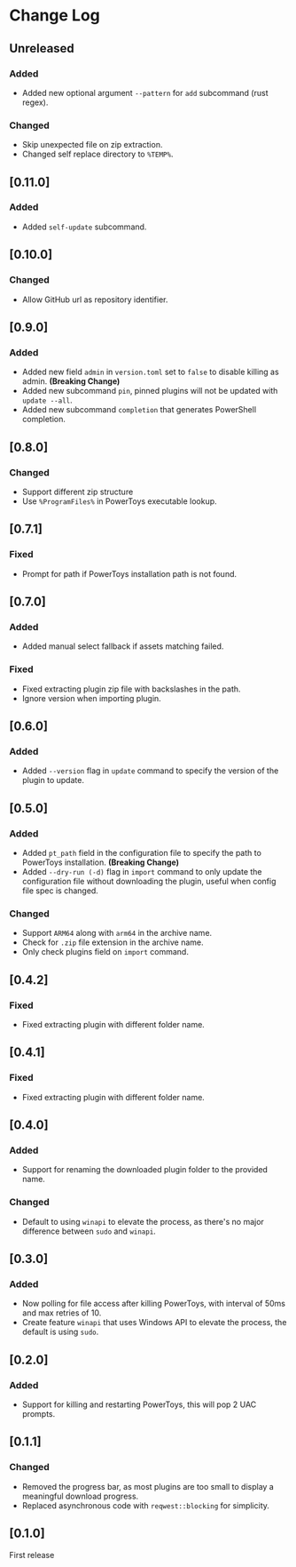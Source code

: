# Change Log

## Unreleased

### Added

- Added new optional argument `--pattern` for `add` subcommand (rust regex).

### Changed

- Skip unexpected file on zip extraction.
- Changed self replace directory to `%TEMP%`.

## [0.11.0]

### Added

- Added `self-update` subcommand.

## [0.10.0]

### Changed

- Allow GitHub url as repository identifier.

## [0.9.0]

### Added

- Added new field `admin` in `version.toml` set to `false` to disable killing as admin. **(Breaking Change)**
- Added new subcommand `pin`, pinned plugins will not be updated with `update --all`.
- Added new subcommand `completion` that generates PowerShell completion.

## [0.8.0]

### Changed

- Support different zip structure
- Use `%ProgramFiles%` in PowerToys executable lookup.

## [0.7.1]

### Fixed

- Prompt for path if PowerToys installation path is not found.

## [0.7.0]

### Added

- Added manual select fallback if assets matching failed.

### Fixed

- Fixed extracting plugin zip file with backslashes in the path.
- Ignore version when importing plugin.

## [0.6.0]

### Added

- Added `--version` flag in `update` command to specify the version of the plugin to update.

## [0.5.0]

### Added

- Added `pt_path` field in the configuration file to specify the path to PowerToys installation. **(Breaking Change)**
- Added `--dry-run (-d)` flag in `import` command to only update the configuration file without downloading the plugin, useful when config file spec is changed.

### Changed

- Support `ARM64` along with `arm64` in the archive name.
- Check for `.zip` file extension in the archive name.
- Only check plugins field on `import` command.

## [0.4.2]

### Fixed

- Fixed extracting plugin with different folder name.

## [0.4.1]

### Fixed

- Fixed extracting plugin with different folder name.

## [0.4.0]

### Added

- Support for renaming the downloaded plugin folder to the provided name.

### Changed

- Default to using `winapi` to elevate the process, as there's no major difference between `sudo` and `winapi`.

## [0.3.0]

### Added

- Now polling for file access after killing PowerToys, with interval of 50ms and max retries of 10.
- Create feature `winapi` that uses Windows API to elevate the process, the default is using `sudo`.

## [0.2.0]

### Added

- Support for killing and restarting PowerToys, this will pop 2 UAC prompts.

## [0.1.1]

### Changed

- Removed the progress bar, as most plugins are too small to display a meaningful download progress.
- Replaced asynchronous code with `reqwest::blocking` for simplicity.

## [0.1.0]

First release
